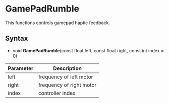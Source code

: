 # GamePadRumble

This functions controls gamepad haptic feedback.

## Syntax

- void **GamePadRumble**(const float left, const float right, const int index = 0)

| Parameter | Description |
|---|---|
| left | frequency of left motor |
| right | frequency of right motor |
| index | controller index |
